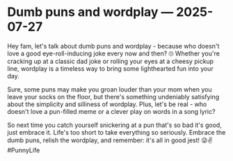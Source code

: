 # Dumb puns and wordplay — 2025-07-27

Hey fam, let's talk about dumb puns and wordplay - because who doesn't love a good eye-roll-inducing joke every now and then? 🙄 Whether you're cracking up at a classic dad joke or rolling your eyes at a cheesy pickup line, wordplay is a timeless way to bring some lighthearted fun into your day. 

Sure, some puns may make you groan louder than your mom when you leave your socks on the floor, but there's something undeniably satisfying about the simplicity and silliness of wordplay. Plus, let's be real - who doesn't love a pun-filled meme or a clever play on words in a song lyric?

So next time you catch yourself snickering at a pun that's so bad it's good, just embrace it. Life's too short to take everything so seriously. Embrace the dumb puns, relish the wordplay, and remember: it's all in good jest! 😜✌️ #PunnyLife